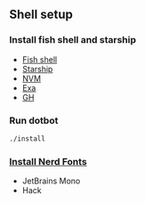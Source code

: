 ## Shell setup

### Install fish shell and starship

- [Fish shell](https://fishshell.com/)
- [Starship](https://starship.rs/)
- [NVM](https://github.com/nvm-sh/nvm)
- [Exa](https://the.exa.website/#installation)
- [GH](https://cli.github.com/)

### Run dotbot

```sh
./install
```

### [Install Nerd Fonts](https://www.nerdfonts.com/font-downloads)

- JetBrains Mono
- Hack
